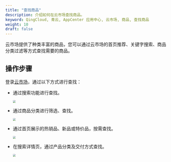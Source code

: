```yaml
---
title: "查找商品"
description: 介绍如何在云市场查找商品。
keyword: QingCloud, 青云, AppCenter 应用中心, 云市场, 商品, 查找商品
weight: 10
draft: false
---
```


云市场提供了种类丰富的商品，您可以通过云市场的首页推荐、关键字搜索、商品分类过滤等方式查找需要的商品。

## 操作步骤

登录[云市场](https://marketplace.qingcloud.com/)，通过以下方式进行查找：

- 通过搜索功能进行查找。

   <img src="../../_images/um_find_function.png" style="zoom:50%;" />

- 通过商品分类进行筛选、查找。

   <img src="../../_images/um_app_classification.png" style="zoom:50%;" />

- 通过首页展示的热销品、新品或特价品，按需查找。

   <img src="../../_images/um_hot_app.png" style="zoom:50%;" />

- 在搜索详情页，通过产品分类及交付方式查找。

   <img src="../../_images/um_app_payment.png" style="zoom:50%;" />

<!--  在应用中心查找

1. 登录 QingCloud 管理控制台。

2. 选择**产品与服务** > **AppCenter** > **应用中心**，进入**应用中心**页面。

   <img src="../../_images/um_appcenter.png" style="zoom:50%;" />

3. 通过**分类**或者**搜索**，查找您所需的应用。

   > **说明**
   >
   > 您也可以在左侧导航栏中，查找常见的应用。

   <img src="../../_images/um_appcenter_search.png" style="zoom:50%;" />

4. 选择您查看的应用，点击**查看详情**，进入应用详细信息页面。

   ![](../../_images/um_view_details.png)

5. 您可以根据点击简介、价格、信息以及版本，查看对应的详细信息。

   ![](../../_images/um_app_details.png)--